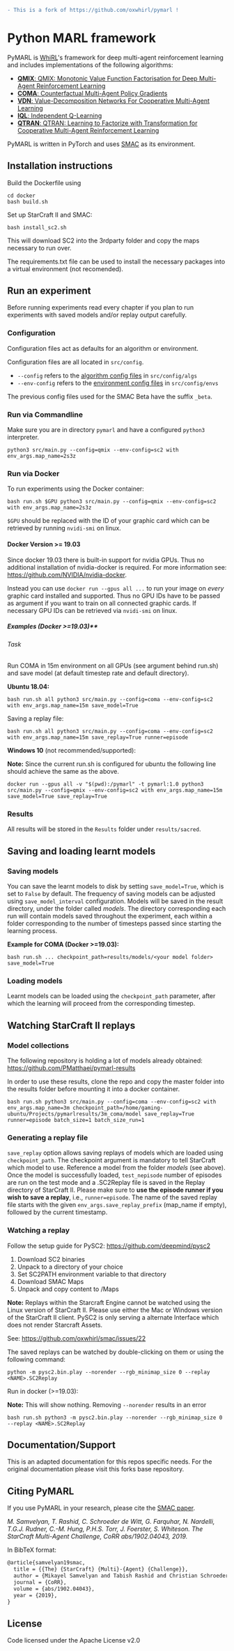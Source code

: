 ```diff
- This is a fork of https://github.com/oxwhirl/pymarl !
```

# Python MARL framework

PyMARL is [WhiRL](http://whirl.cs.ox.ac.uk)'s framework for deep multi-agent reinforcement learning and includes implementations of the following algorithms:
- [**QMIX**: QMIX: Monotonic Value Function Factorisation for Deep Multi-Agent Reinforcement Learning](https://arxiv.org/abs/1803.11485)
- [**COMA**: Counterfactual Multi-Agent Policy Gradients](https://arxiv.org/abs/1705.08926)
- [**VDN**: Value-Decomposition Networks For Cooperative Multi-Agent Learning](https://arxiv.org/abs/1706.05296) 
- [**IQL**: Independent Q-Learning](https://arxiv.org/abs/1511.08779)
- [**QTRAN**: QTRAN: Learning to Factorize with Transformation for Cooperative Multi-Agent Reinforcement Learning](https://arxiv.org/abs/1905.05408)

PyMARL is written in PyTorch and uses [SMAC](https://github.com/oxwhirl/smac) as its environment.

## Installation instructions

Build the Dockerfile using 
```shell
cd docker
bash build.sh
```

Set up StarCraft II and SMAC:
```shell
bash install_sc2.sh
```

This will download SC2 into the 3rdparty folder and copy the maps necessary to run over.

The requirements.txt file can be used to install the necessary packages into a virtual environment (not recomended).

## Run an experiment 

Before running experiments read every chapter if you plan to run experiments with saved models and/or replay output carefully.

### Configuration
Configuration files act as defaults for an algorithm or environment. 

Configuration files are all located in `src/config`.
- `--config` refers to the [algorithm config files](https://github.com/PMatthaei/pymarl/tree/master/src/config/algs) in `src/config/algs`
- `--env-config` refers to the [environment config files](https://github.com/PMatthaei/pymarl/tree/master/src/config/envs) in `src/config/envs`

The previous config files used for the SMAC Beta have the suffix `_beta`.

### Run via Commandline
Make sure you are in directory ``pymarl`` and have a configured ``python3`` interpreter.
```shell
python3 src/main.py --config=qmix --env-config=sc2 with env_args.map_name=2s3z
```

### Run via Docker
To run experiments using the Docker container:
```shell
bash run.sh $GPU python3 src/main.py --config=qmix --env-config=sc2 with env_args.map_name=2s3z
```
`$GPU` should be replaced with the ID of your graphic card which can be retrieved by running `nvidi-smi` on linux.

#### Docker Version >= 19.03
Since docker 19.03 there is built-in support for nvidia GPUs. Thus no additional installation of nvidia-docker is required.
For more information see: https://github.com/NVIDIA/nvidia-docker.

Instead you can use `docker run --gpus all ...` to run your image on _every_ graphic card installed and supported.
Thus no GPU IDs have to be passed as argument if you want to train on all connected graphic cards. 
If necessary GPU IDs can be retrieved via `nvidi-smi` on linux.

##### Examples (Docker >=19.03)**

###### Task
Run COMA in 15m environment on all GPUs (see argument behind run.sh) and save model (at default timestep rate and default directory).

**Ubuntu 18.04:** 

```shell
bash run.sh all python3 src/main.py --config=coma --env-config=sc2 with env_args.map_name=15m save_model=True
```
Saving a replay file:

```shell
bash run.sh all python3 src/main.py --config=coma --env-config=sc2 with env_args.map_name=15m save_replay=True runner=episode
```
 
**Windows 10** (not recommended/supported):

**Note:** Since the current run.sh is configured for ubuntu the following line should achieve the same as the above.
```
docker run --gpus all -v "$(pwd):/pymarl" -t pymarl:1.0 python3 src/main.py --config=qmix --env-config=sc2 with env_args.map_name=15m save_model=True save_replay=True
```

### Results
All results will be stored in the `Results` folder under ``results/sacred``.

## Saving and loading learnt models

### Saving models

You can save the learnt models to disk by setting `save_model=True`, which is set to `False` by default. 
The frequency of saving models can be adjusted using `save_model_interval` configuration. 
Models will be saved in the result directory, under the folder called *models*. 
The directory corresponding each run will contain models saved throughout the experiment, each within a folder corresponding to the number of timesteps passed since starting the learning process.

**Example for COMA (Docker >=19.03):**

```shell
bash run.sh ... checkpoint_path=results/models/<your model folder> save_model=True
```

### Loading models

Learnt models can be loaded using the `checkpoint_path` parameter, after which the learning will proceed from the corresponding timestep. 

## Watching StarCraft II replays

### Model collections

The following repository is holding a lot of models already obtained: https://github.com/PMatthaei/pymarl-results

In order to use these results, clone the repo and copy the master folder into the results folder before mounting it into a docker container.

```shell
bash run.sh python3 src/main.py --config=coma --env-config=sc2 with env_args.map_name=3m checkpoint_path=/home/gaming-ubuntu/Projects/pymarlresults/3m_coma/model save_replay=True runner=episode batch_size=1 batch_size_run=1
```

### Generating a replay file
`save_replay` option allows saving replays of models which are loaded using `checkpoint_path`. 
The checkpoint argument is mandatory to tell StarCraft which model to use. 
Reference a model from the folder *models* (see above). 
Once the model is successfully loaded, `test_nepisode` number of episodes are run on the test mode and a .SC2Replay file is saved in the Replay directory of StarCraft II. 
Please make sure to **use the episode runner if you wish to save a replay**, i.e., `runner=episode`. 
The name of the saved replay file starts with the given `env_args.save_replay_prefix` (map_name if empty), followed by the current timestamp. 

### Watching a replay

Follow the setup guide for PySC2: https://github.com/deepmind/pysc2
1. Download SC2 binaries
2. Unpack to a directory of your choice
3. Set SC2PATH environment variable to that directory
4. Download SMAC Maps
5. Unpack and copy content to /Maps

**Note:** Replays within the Starcraft Engine cannot be watched using the Linux version of StarCraft II. Please use either the Mac or Windows version of the StarCraft II client. PySC2 is only serving a alternate Interface which does not render Starcraft Assets.

See: https://github.com/oxwhirl/smac/issues/22

The saved replays can be watched by double-clicking on them or using the following command:

```shell
python -m pysc2.bin.play --norender --rgb_minimap_size 0 --replay <NAME>.SC2Replay
```

Run in docker (>=19.03): 

**Note:** This will show nothing. Removing `--norender` results in an error
```shell
bash run.sh python3 -m pysc2.bin.play --norender --rgb_minimap_size 0 --replay <NAME>.SC2Replay
```

## Documentation/Support

This is an adapted documentation for this repos specific needs. For the original documentation please visit this forks base repository.

## Citing PyMARL 

If you use PyMARL in your research, please cite the [SMAC paper](https://arxiv.org/abs/1902.04043).

*M. Samvelyan, T. Rashid, C. Schroeder de Witt, G. Farquhar, N. Nardelli, T.G.J. Rudner, C.-M. Hung, P.H.S. Torr, J. Foerster, S. Whiteson. The StarCraft Multi-Agent Challenge, CoRR abs/1902.04043, 2019.*

In BibTeX format:

```tex
@article{samvelyan19smac,
  title = {{The} {StarCraft} {Multi}-{Agent} {Challenge}},
  author = {Mikayel Samvelyan and Tabish Rashid and Christian Schroeder de Witt and Gregory Farquhar and Nantas Nardelli and Tim G. J. Rudner and Chia-Man Hung and Philiph H. S. Torr and Jakob Foerster and Shimon Whiteson},
  journal = {CoRR},
  volume = {abs/1902.04043},
  year = {2019},
}
```

## License

Code licensed under the Apache License v2.0
